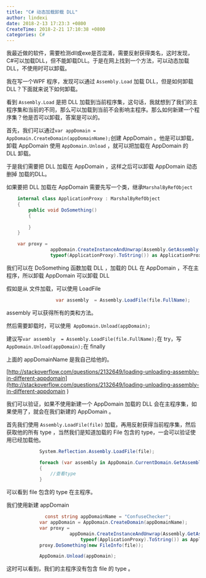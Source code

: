 ```yaml
---
title: "C# 动态加载卸载 DLL"
author: lindexi
date: 2018-2-13 17:23:3 +0800
CreateTime: 2018-2-21 17:10:38 +0800
categories: C#
---
```


我最近做的软件，需要检测dll或exe是否混淆，需要反射获得类名，这时发现，C#可以加载DLL，但不能卸载DLL。于是在网上找到一个方法，可以动态加载DLL，不使用时可以卸载。

<!--more-->



<div id="toc"></div>

我在写一个WPF 程序，发现可以通过 `Assembly.Load` 加载 DLL，但是如何卸载DLL？下面就来说下如何卸载。

看到 `Assembly.Load` 是把 DLL 加载到当前程序集，这句话，我就想到了我们的主程序集和当前的不同，那么可以加载到当前不会影响主程序。那么如何新建一个程序集？他是否可以卸载，答案是可以的。

首先，我们可以通过`var appDomain = AppDomain.CreateDomain(appDomainName);`创建 AppDomain 。他是可以卸载，卸载 AppDomain 使用 `AppDomain.Unload` ，就可以把加载在 AppDomain 的 DLL 卸载。

于是我们需要把 DLL 加载在 AppDomain ，这样之后可以卸载 AppDomain 动态删掉 加载的DLL。

如果要把 DLL 加载在 AppDomain 需要先写一个类，继承`MarshalByRefObject`


```csharp
    internal class ApplicationProxy : MarshalByRefObject
    {
        public void DoSomething()
        {
            
        }
    }

    var proxy =
                appDomain.CreateInstanceAndUnwrap(Assembly.GetAssembly(typeof(ApplicationProxy)).FullName,
                typeof(ApplicationProxy).ToString()) as ApplicationProxy;
```

我们可以在 DoSomething 函数加载 DLL ，加载的 DLL 在 AppDomain ，不在主程序，所以卸载 AppDomain 可以卸载 DLL

假如是从 文件加载，可以使用 LoadFile 


```csharp
                  var assembly  = Assembly.LoadFile(file.FullName);
```
assembly 可以获得所有的类和方法。

然后需要卸载时，可以使用` AppDomain.Unload(appDomain);`

建议写`var assembly  = Assembly.LoadFile(file.FullName);`在 try，写` AppDomain.Unload(appDomain);`在 finally

上面的 appDomainName 是我自己给他的。

[http://stackoverflow.com/questions/2132649/loading-unloading-assembly-in-different-appdomain](http://stackoverflow.com/questions/2132649/loading-unloading-assembly-in-different-appdomain )

我们可以验证，如果不使用新建一个 AppDomain 加载的 DLL 会在主程序集，如果使用了，就会在我们新建的 AppDomain 。

首先我们使用 `Assembly.LoadFile(file)` 加载，再用反射获得当前程序集，然后获取他的所有 type ，当然我们是知道加载的 File 包含的 type，一会可以验证使用已经加载他。


```csharp
            System.Reflection.Assembly.LoadFile(file);

            foreach (var assembly in AppDomain.CurrentDomain.GetAssemblies())
            {
                //查看type               
            }
```

可以看到 file 包含的 type 在主程序。

我们使用新建 appDomain 


```csharp
              const string appDomainName = "ConfuseChecker";
            var appDomain = AppDomain.CreateDomain(appDomainName);
            var proxy =
                       appDomain.CreateInstanceAndUnwrap(Assembly.GetAssembly(typeof(ApplicationProxy)).FullName,
                           typeof(ApplicationProxy).ToString()) as ApplicationProxy;
            proxy.DoSomething(new FileInfo(file));

            AppDomain.Unload(appDomain);
```

这时可以看到，我们的主程序没有包含 file 的 type 。

